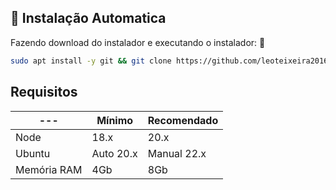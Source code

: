 ## 🍷 Instalação Automatica

Fazendo download do instalador e executando o instalador: 💾
```bash
sudo apt install -y git && git clone https://github.com/leoteixeira2016/BoraChat.git install && sudo chmod -R 777 ./install && cd ./install && sudo ./install_primaria
```

## Requisitos

| --- | Mínimo | Recomendado |
| --- | --- | --- |
| Node | 18.x | 20.x |
| Ubuntu | Auto 20.x | Manual 22.x |
| Memória RAM | 4Gb | 8Gb |  
